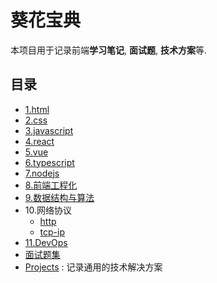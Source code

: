 # 葵花宝典
 本项目用于记录前端**学习笔记**, **面试题**, **技术方案**等.

## 目录
- [1.html](./1.html/readme.md)
- [2.css](./2.css/readme.md)
- [3.javascript](./3.javascript/readme.md)
- [4.react](./4.react/readme.md)
- [5.vue](./5.vue/readme.md)
- [6.typescript](./6.typescript/readme.md)
- [7.nodejs](./7.nodejs/readme.md)
- [8.前端工程化](./8.前端工程化/readme.md)
- [9.数据结构与算法](./9.数据结构与算法/readme.md)
- 10.网络协议
  - [http](./10.网络协议/http/readme.md)
  - [tcp-ip](./10.网络协议/tcp-ip/readme.md)
- [11.DevOps](./11.DevOps/readme.md)
- [面试题集](./面试题集/readme.md)
- [Projects](./Projects/readme.md) : 记录通用的技术解决方案